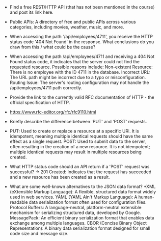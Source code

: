 * Find a free REST/HTTP API (that has not been mentioned in the course) and post its link here.
* Public APIs: A directory of free and public APIs across various categories, including movies, weather, music, and more.


* When accessing the path '/api/employees/4711', you receive the HTTP status code '404 Not Found' in the response. What conclusions do you draw from this / what could be the cause?
* When accessing the path /api/employees/4711 and receiving a 404 Not Found status code, it indicates that the server could not find the requested resource.
  Possible reasons include:
  Non-existent Resource: There is no employee with the ID 4711 in the database.
  Incorrect URL: The URL path might be incorrect due to a typo or misconfiguration.
  Routing Issue: The server's routing configuration may not handle the /api/employees/4711 path correctly.


* Provide the link to the currently valid RFC documentation of HTTP - the official specification of HTTP.
* https://www.rfc-editor.org/rfc/rfc9110.html

 
* Briefly describe the difference between 'PUT' and 'POST' requests.
* PUT: Used to create or replace a resource at a specific URI. It is idempotent, meaning multiple identical requests should have the same effect as a single request.
  POST: Used to submit data to the server, often resulting in the creation of a new resource. It is not idempotent; multiple identical requests may result in multiple resources being
  created.

 
* What HTTP status code should an API return if a 'POST' request was successful?
-> 201 Created: Indicates that the request has succeeded and a new resource has been created as a result.


* What are some well-known alternatives to the JSON data format?
*XML (eXtensible Markup Language): A flexible, structured data format widely used in web services.
YAML (YAML Ain't Markup Language): A human-readable data serialization format often used for configuration files.
Protocol Buffers: A language-neutral, platform-neutral extensible mechanism for serializing structured data, developed by Google.
MessagePack: An efficient binary serialization format that enables data exchange among multiple languages.
CBOR (Concise Binary Object Representation): A binary data serialization format designed for small code size and message size.
